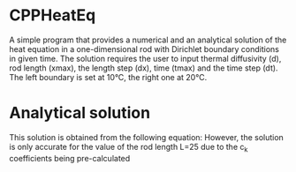# CPPHeatEq
A simple program that provides a numerical and an analytical solution 
of the heat equation in a one-dimensional rod with Dirichlet boundary conditions in given time. The solution requires the user to input
thermal diffusivity (d), rod length (xmax), the length step (dx), time (tmax) and the time step (dt). The left boundary is set at 10°C, the right one at 20°C.
# Analytical solution
This solution is obtained from the following equation: 
However, the solution is only accurate for the value of the rod length L=25 due to the c<sub>k</sub> coefficients being pre-calculated

